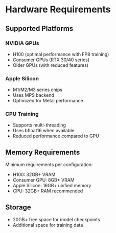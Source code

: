 # Hardware Requirements

## Supported Platforms

### NVIDIA GPUs
- H100 (optimal performance with FP8 training)
- Consumer GPUs (RTX 30/40 series)
- Older GPUs (with reduced features)

### Apple Silicon
- M1/M2/M3 series chips
- Uses MPS backend
- Optimized for Metal performance

### CPU Training
- Supports multi-threading
- Uses bfloat16 when available
- Reduced performance compared to GPU

## Memory Requirements

Minimum requirements per configuration:
- H100: 32GB+ VRAM
- Consumer GPU: 8GB+ VRAM
- Apple Silicon: 16GB+ unified memory
- CPU: 32GB+ RAM recommended

## Storage

- 20GB+ free space for model checkpoints
- Additional space for training data
